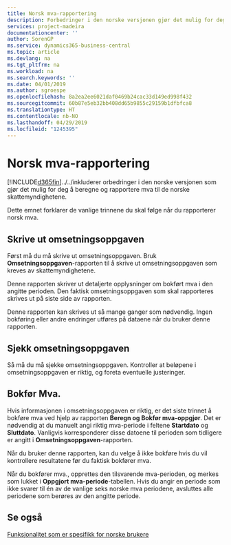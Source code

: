 ```yaml
---
title: Norsk mva-rapportering
description: Forbedringer i den norske versjonen gjør det mulig for deg å beregne og rapportere mva til de norske skattemyndighetene.
services: project-madeira
documentationcenter: ''
author: SorenGP
ms.service: dynamics365-business-central
ms.topic: article
ms.devlang: na
ms.tgt_pltfrm: na
ms.workload: na
ms.search.keywords: ''
ms.date: 04/01/2019
ms.author: sgroespe
ms.openlocfilehash: 8a2ea2ee6021daf0469b24cac33d149ed998f432
ms.sourcegitcommit: 60b87e5eb32bb408dd65b9855c29159b1dfbfca8
ms.translationtype: HT
ms.contentlocale: nb-NO
ms.lasthandoff: 04/29/2019
ms.locfileid: "1245395"
---
```

# <a name="norwegian-vat-reporting"></a>Norsk mva-rapportering
[!INCLUDE[d365fin](../../includes/d365fin_md.md)]../../inkluderer orbedringer i den norske versjonen som gjør det mulig for deg å beregne og rapportere mva til de norske skattemyndighetene.  

Dette emnet forklarer de vanlige trinnene du skal følge når du rapporterer norsk mva.  

## <a name="print-the-trade-settlement"></a>Skrive ut omsetningsoppgaven  
Først må du må skrive ut omsetningsoppgaven. Bruk **Omsetningsoppgaven**-rapporten til å skrive ut omsetningsoppgaven som kreves av skattemyndighetene.  

Denne rapporten skriver ut detaljerte opplysninger om bokført mva i den angitte perioden. Den faktisk omsetningsoppgaven som skal rapporteres skrives ut på siste side av rapporten.  

Denne rapporten kan skrives ut så mange ganger som nødvendig. Ingen bokføring eller andre endringer utføres på dataene når du bruker denne rapporten.  

## <a name="check-the-trade-settlement"></a>Sjekk omsetningsoppgaven  
Så må du må sjekke omsetningsoppgaven. Kontroller at beløpene i omsetningsoppgaven er riktig, og foreta eventuelle justeringer.  

## <a name="post-vat"></a>Bokfør Mva.  
Hvis informasjonen i omsetningsoppgaven er riktig, er det siste trinnet å bokføre mva ved hjelp av rapporten **Beregn og Bokfør mva-oppgjør**. Det er nødvendig at du manuelt angi riktig mva-periode i feltene **Startdato** og **Sluttdato**. Vanligvis korresponderer disse datoene til perioden som tidligere er angitt i **Omsetningsoppgaven**-rapporten.  

Når du bruker denne rapporten, kan du velge å ikke bokføre hvis du vil kontrollere resultatene før du faktisk bokfører mva.  

Når du bokfører mva., opprettes den tilsvarende mva-perioden, og merkes som lukket i **Oppgjort mva-periode**-tabellen. Hvis du angir en periode som ikke svarer til én av de vanlige seks norske mva periodene, avsluttes alle periodene som berøres av den angitte periode.  

## <a name="see-also"></a>Se også  
 [Funksjonalitet som er spesifikk for norske brukere](norway-local-functionality.md)
